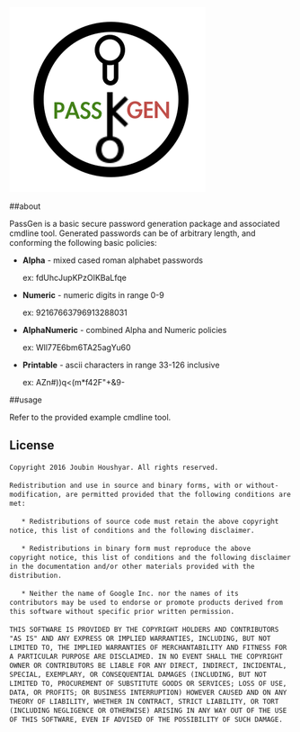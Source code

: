![image](./resources/passgen.png)

##about

PassGen is a basic secure password generation package and associated cmdline tool. Generated passwords can be of arbitrary length, and conforming the following basic policies:

* **Alpha** - mixed cased roman alphabet passwords

     ex: fdUhcJupKPzOIKBaLfqe

* **Numeric** - numeric digits in range 0-9

     ex: 92167663796913288031

* **AlphaNumeric** - combined Alpha and Numeric policies

     ex: Wll77E6bm6TA25agYu60

* **Printable** - ascii characters in range 33-126 inclusive

     ex: AZn#))q<(m*f42F"+&9-


##usage

Refer to the provided example cmdline tool.


## License 

    Copyright 2016 Joubin Houshyar. All rights reserved.

    Redistribution and use in source and binary forms, with or without-
    modification, are permitted provided that the following conditions are
    met:

       * Redistributions of source code must retain the above copyright
    notice, this list of conditions and the following disclaimer.
    
       * Redistributions in binary form must reproduce the above
    copyright notice, this list of conditions and the following disclaimer
    in the documentation and/or other materials provided with the
    distribution.
    
       * Neither the name of Google Inc. nor the names of its
    contributors may be used to endorse or promote products derived from
    this software without specific prior written permission.

    THIS SOFTWARE IS PROVIDED BY THE COPYRIGHT HOLDERS AND CONTRIBUTORS
    "AS IS" AND ANY EXPRESS OR IMPLIED WARRANTIES, INCLUDING, BUT NOT
    LIMITED TO, THE IMPLIED WARRANTIES OF MERCHANTABILITY AND FITNESS FOR
    A PARTICULAR PURPOSE ARE DISCLAIMED. IN NO EVENT SHALL THE COPYRIGHT
    OWNER OR CONTRIBUTORS BE LIABLE FOR ANY DIRECT, INDIRECT, INCIDENTAL,
    SPECIAL, EXEMPLARY, OR CONSEQUENTIAL DAMAGES (INCLUDING, BUT NOT
    LIMITED TO, PROCUREMENT OF SUBSTITUTE GOODS OR SERVICES; LOSS OF USE,
    DATA, OR PROFITS; OR BUSINESS INTERRUPTION) HOWEVER CAUSED AND ON ANY
    THEORY OF LIABILITY, WHETHER IN CONTRACT, STRICT LIABILITY, OR TORT
    (INCLUDING NEGLIGENCE OR OTHERWISE) ARISING IN ANY WAY OUT OF THE USE
    OF THIS SOFTWARE, EVEN IF ADVISED OF THE POSSIBILITY OF SUCH DAMAGE.